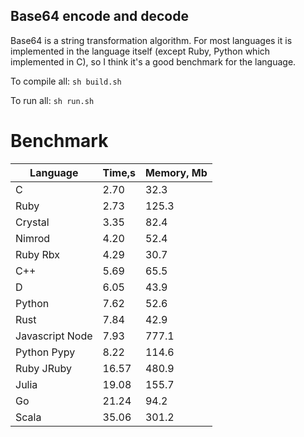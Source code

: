 Base64 encode and decode
------------------------

Base64 is a string transformation algorithm. For most languages it is implemented in the language itself (except Ruby, Python which implemented in C), so I think it's a good benchmark for the language.

To compile all: `sh build.sh`

To run all: `sh run.sh`

# Benchmark

| Language        | Time,s  | Memory, Mb |
| --------------- | ------- | ---------- |
| C               | 2.70    | 32.3       |
| Ruby            | 2.73    | 125.3      |
| Crystal         | 3.35    | 82.4       |
| Nimrod          | 4.20    | 52.4       |
| Ruby Rbx        | 4.29    | 30.7       |
| C++             | 5.69    | 65.5       |
| D               | 6.05    | 43.9       |
| Python          | 7.62    | 52.6       |
| Rust            | 7.84    | 42.9       |
| Javascript Node | 7.93    | 777.1      |
| Python Pypy     | 8.22    | 114.6      |
| Ruby JRuby      | 16.57   | 480.9      |
| Julia           | 19.08   | 155.7      |
| Go              | 21.24   | 94.2       |
| Scala           | 35.06   | 301.2      |
